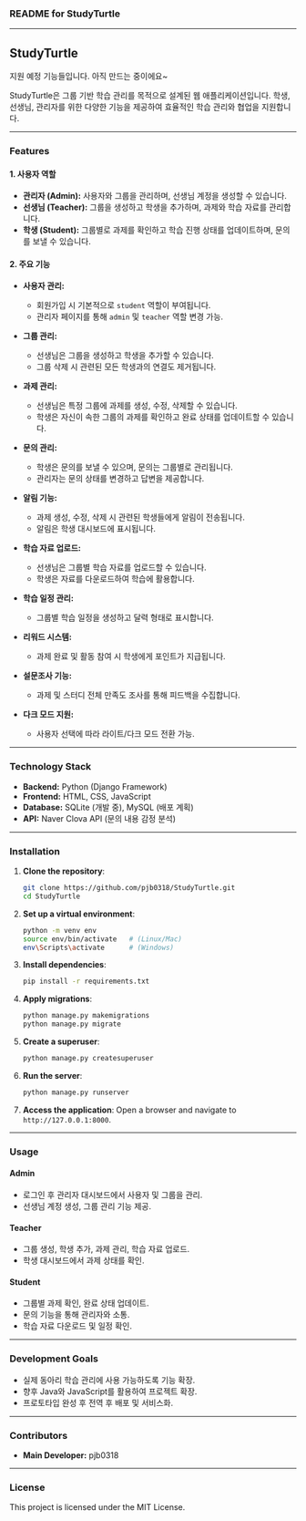 ### **README for StudyTurtle**

---

## **StudyTurtle**

지원 예정 기능들입니다. 아직 만드는 중이에요~

StudyTurtle은 그룹 기반 학습 관리를 목적으로 설계된 웹 애플리케이션입니다. 학생, 선생님, 관리자를 위한 다양한 기능을 제공하여 효율적인 학습 관리와 협업을 지원합니다.

---

### **Features**

#### **1. 사용자 역할**
- **관리자 (Admin):** 사용자와 그룹을 관리하며, 선생님 계정을 생성할 수 있습니다.
- **선생님 (Teacher):** 그룹을 생성하고 학생을 추가하며, 과제와 학습 자료를 관리합니다.
- **학생 (Student):** 그룹별로 과제를 확인하고 학습 진행 상태를 업데이트하며, 문의를 보낼 수 있습니다.

#### **2. 주요 기능**
- **사용자 관리:**
  - 회원가입 시 기본적으로 `student` 역할이 부여됩니다.
  - 관리자 페이지를 통해 `admin` 및 `teacher` 역할 변경 가능.

- **그룹 관리:**
  - 선생님은 그룹을 생성하고 학생을 추가할 수 있습니다.
  - 그룹 삭제 시 관련된 모든 학생과의 연결도 제거됩니다.

- **과제 관리:**
  - 선생님은 특정 그룹에 과제를 생성, 수정, 삭제할 수 있습니다.
  - 학생은 자신이 속한 그룹의 과제를 확인하고 완료 상태를 업데이트할 수 있습니다.

- **문의 관리:**
  - 학생은 문의를 보낼 수 있으며, 문의는 그룹별로 관리됩니다.
  - 관리자는 문의 상태를 변경하고 답변을 제공합니다.

- **알림 기능:**
  - 과제 생성, 수정, 삭제 시 관련된 학생들에게 알림이 전송됩니다.
  - 알림은 학생 대시보드에 표시됩니다.

- **학습 자료 업로드:**
  - 선생님은 그룹별 학습 자료를 업로드할 수 있습니다.
  - 학생은 자료를 다운로드하여 학습에 활용합니다.

- **학습 일정 관리:**
  - 그룹별 학습 일정을 생성하고 달력 형태로 표시합니다.

- **리워드 시스템:**
  - 과제 완료 및 활동 참여 시 학생에게 포인트가 지급됩니다.

- **설문조사 기능:**
  - 과제 및 스터디 전체 만족도 조사를 통해 피드백을 수집합니다.

- **다크 모드 지원:**
  - 사용자 선택에 따라 라이트/다크 모드 전환 가능.

---

### **Technology Stack**
- **Backend:** Python (Django Framework)
- **Frontend:** HTML, CSS, JavaScript
- **Database:** SQLite (개발 중), MySQL (배포 계획)
- **API:** Naver Clova API (문의 내용 감정 분석)

---

### **Installation**

1. **Clone the repository**:
   ```bash
   git clone https://github.com/pjb0318/StudyTurtle.git
   cd StudyTurtle
   ```

2. **Set up a virtual environment**:
   ```bash
   python -m venv env
   source env/bin/activate   # (Linux/Mac)
   env\Scripts\activate      # (Windows)
   ```

3. **Install dependencies**:
   ```bash
   pip install -r requirements.txt
   ```

4. **Apply migrations**:
   ```bash
   python manage.py makemigrations
   python manage.py migrate
   ```

5. **Create a superuser**:
   ```bash
   python manage.py createsuperuser
   ```

6. **Run the server**:
   ```bash
   python manage.py runserver
   ```

7. **Access the application**:
   Open a browser and navigate to `http://127.0.0.1:8000`.

---

### **Usage**

#### **Admin**
- 로그인 후 관리자 대시보드에서 사용자 및 그룹을 관리.
- 선생님 계정 생성, 그룹 관리 기능 제공.

#### **Teacher**
- 그룹 생성, 학생 추가, 과제 관리, 학습 자료 업로드.
- 학생 대시보드에서 과제 상태를 확인.

#### **Student**
- 그룹별 과제 확인, 완료 상태 업데이트.
- 문의 기능을 통해 관리자와 소통.
- 학습 자료 다운로드 및 일정 확인.

---

### **Development Goals**
- 실제 동아리 학습 관리에 사용 가능하도록 기능 확장.
- 향후 Java와 JavaScript를 활용하여 프로젝트 확장.
- 프로토타입 완성 후 전역 후 배포 및 서비스화.

---

### **Contributors**
- **Main Developer:** pjb0318


---

### **License**
This project is licensed under the MIT License.